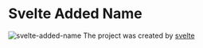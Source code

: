 # Svelte Added Name
![svelte-added-name](https://media.discordapp.net/attachments/954284761969487873/955584278098493460/Screen_Shot_2022-03-22_at_4.48.19_AM.png)
The project was created by [svelte](https://svelte.dev/)
